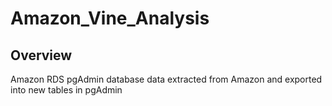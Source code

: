 # Amazon_Vine_Analysis

## Overview
Amazon RDS
pgAdmin database
data extracted from Amazon and exported into new tables in pgAdmin
